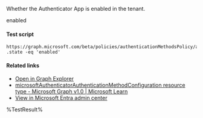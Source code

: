 Whether the Authenticator App is enabled in the tenant.

enabled

#### Test script
```
https://graph.microsoft.com/beta/policies/authenticationMethodsPolicy/authenticationMethodConfigurations('MicrosoftAuthenticator')
.state -eq 'enabled'
```

#### Related links

- [Open in Graph Explorer](https://developer.microsoft.com/en-us/graph/graph-explorer?request=policies/authenticationMethodsPolicy/authenticationMethodConfigurations('MicrosoftAuthenticator')&method=GET&version=beta&GraphUrl=https://graph.microsoft.com)
- [microsoftAuthenticatorAuthenticationMethodConfiguration resource type - Microsoft Graph v1.0 | Microsoft Learn](https://learn.microsoft.com/en-us/graph/api/resources/microsoftauthenticatorauthenticationmethodconfiguration)
- [View in Microsoft Entra admin center](https://entra.microsoft.com/#view/Microsoft_AAD_IAM/AuthenticationMethodsMenuBlade/~/AdminAuthMethods)

<!--- Results --->
%TestResult%
